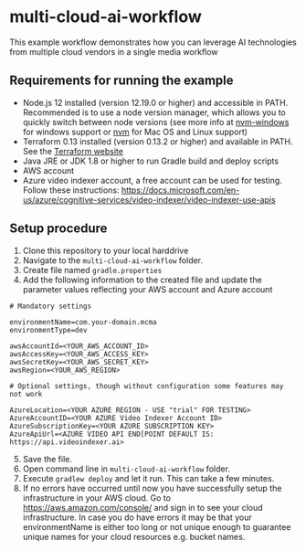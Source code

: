 # multi-cloud-ai-workflow

This example workflow demonstrates how you can leverage AI technologies from multiple cloud vendors in a single media workflow

## Requirements for running the example
* Node.js 12 installed (version 12.19.0 or higher) and accessible in PATH. Recommended is to use a node version manager, which allows you to quickly switch between node versions (see more info at [nvm-windows](https://github.com/coreybutler/nvm-windows) for windows support or [nvm](https://github.com/creationix/nvm) for Mac OS and Linux support)
* Terraform 0.13 installed (version 0.13.2 or higher) and available in PATH. See the [Terraform website](https://www.terraform.io/)
* Java JRE or JDK 1.8 or higher to run Gradle build and deploy scripts
* AWS account
* Azure video indexer account, a free account can be used for testing. Follow these instructions: https://docs.microsoft.com/en-us/azure/cognitive-services/video-indexer/video-indexer-use-apis

## Setup procedure
1. Clone this repository to your local harddrive
2. Navigate to the `multi-cloud-ai-workflow` folder.
3. Create file named `gradle.properties`
4. Add the following information to the created file and update the parameter values reflecting your AWS account and Azure account 
```
# Mandatory settings

environmentName=com.your-domain.mcma
environmentType=dev

awsAccountId=<YOUR_AWS_ACCOUNT_ID>
awsAccessKey=<YOUR_AWS_ACCESS_KEY>
awsSecretKey=<YOUR_AWS_SECRET_KEY>
awsRegion=<YOUR_AWS_REGION>

# Optional settings, though without configuration some features may not work

AzureLocation=<YOUR AZURE REGION - USE "trial" FOR TESTING>
AzureAccountID=<YOUR AZURE Video Indexer Account ID> 
AzureSubscriptionKey=<YOUR AZURE SUBSCRIPTION KEY>
AzureApiUrl=<AZURE VIDEO API END[POINT DEFAULT IS: https://api.videoindexer.ai>
```

5. Save the file.
6. Open command line in `multi-cloud-ai-workflow` folder.
7. Execute `gradlew deploy` and let it run. This can take a few minutes.
8. If no errors have occurred until now you have successfully setup the infrastructure in your AWS cloud. Go to https://aws.amazon.com/console/ and sign in to see your cloud infrastructure. In case you do have errors it may be that your environmentName is either too long or not unique enough to guarantee unique names for your cloud resources e.g. bucket names.
